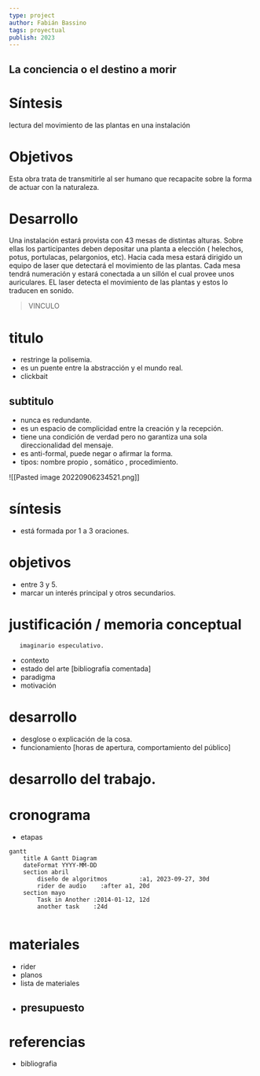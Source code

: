 ```yaml
---
type: project
author: Fabián Bassino
tags: proyectual
publish: 2023
---
```


## La conciencia o el destino a morir
# Síntesis
lectura del movimiento de las plantas en una instalación 


# Objetivos
Esta obra trata de transmitirle al ser humano que recapacite sobre la forma de actuar con la naturaleza. 
# Desarrollo
Una instalación estará provista con 43 mesas de distintas alturas. Sobre ellas los participantes deben depositar una planta a elección ( helechos, potus, portulacas, pelargonios, etc). Hacia cada mesa estará dirigido un equipo de laser que detectará el movimiento de las plantas. Cada mesa tendrá numeración y estará conectada a un sillón el cual provee unos auriculares. EL laser detecta el movimiento de las plantas y estos lo traducen en sonido.


> VINCULO 



# titulo
- restringe la polisemia.
- es un puente entre la abstracción y el mundo real. 
- clickbait
## subtitulo
- nunca es redundante.
- es un espacio de complicidad entre la creación y la recepción. 
- tiene una condición de verdad pero no garantiza una sola direccionalidad del mensaje. 
- es anti-formal, puede negar o afirmar la forma. 
- tipos: nombre propio ,  somático , procedimiento. 


![[Pasted image 20220906234521.png]]

# síntesis
- está formada por 1 a 3 oraciones. 
# objetivos  
- entre 3 y 5. 
-  marcar un interés principal y otros secundarios. 
# justificación / memoria conceptual
       imaginario especulativo. 
- contexto
- estado del arte [bibliografía comentada]
- paradigma  
- motivación 
# desarrollo
- desglose o explicación de la cosa.
- funcionamiento [horas de apertura, comportamiento del público]
# desarrollo del trabajo.
# cronograma
- etapas  


```mermaid
gantt
    title A Gantt Diagram
    dateFormat YYYY-MM-DD
    section abril 
        diseño de algoritmos         :a1, 2023-09-27, 30d
        rider de audio    :after a1, 20d
    section mayo 
        Task in Another :2014-01-12, 12d
        another task    :24d
    
```
# materiales
- rider
- planos
- lista de materiales
- presupuesto
	- 
# referencias
- bibliografia